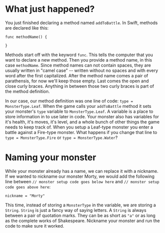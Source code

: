 What just happened?
===================
You just finished declaring a method named ```addToBattle```. In Swift, methods are declared like this:

	func methodName() {
	
	}
	
Methods start off with the keyword ```func```. This tells the computer that you want to declare a new method. Then you provide a method name, in this case ```methodName```. Since method names can not contain spaces, they are usually written in "camel case" -- written without no spaces and with every word after the first capitalized. After the method name comes a pair of parathensis, for now we'll keep those empty. Last comes the open and close curly braces. Anything in between those two curly braces is part of the method definition.

In our case, our method definition was one line of code: ```type = MonsterType.Leaf```. When the game calls your ```addToBattle``` method it sets your monster's ```type``` variable to ```MonsterType.Leaf```. A variable is a place to store information in to use later in code. Your monster also has variables for it's health, it's moves, it's level, and a whole bunch of other things the game needs to keep track of. When you setup a Leaf-type monster you enter a battle against a Fire-type monster. What happens if you change that line to ```type = MonsterType.Fire``` or ```type = MonsterType.Water```?

Naming your monster
===================
While your monster already has a name, we can replace it with a nickname. If we wanted to nickname our monster Morty, we would add the following line between ```// monster setup code goes below here``` and ```// monster setup code goes above here```:

	nickname = "Morty"
	
This time, instead of storing a ```MonsterType``` in the variable, we are storing a ```String```. ```String``` is just a fancy way of saying letters. A ```String``` is always between a pair of quotation marks. They can be as short as ```"a"``` or as long as the complete works of Shakespeare. Nickname your monster and run the code to make sure it worked.